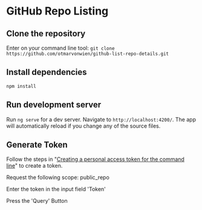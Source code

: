 # GitHub Repo Listing

## Clone the repository

Enter on your command line tool:
`git clone https://github.com/otmarvonwien/github-list-repo-details.git`

## Install dependencies

`npm install`

## Run development server

Run `ng serve` for a dev server. Navigate to `http://localhost:4200/`. The app will automatically reload if you change any of the source files.

## Generate Token
Follow the steps in "[Creating a personal access token for the command line](https://help.github.com/articles/creating-a-personal-access-token-for-the-command-line/)" to create a token.

Request the following scope: public_repo

Enter the token in the input field 'Token'

Press the 'Query' Button